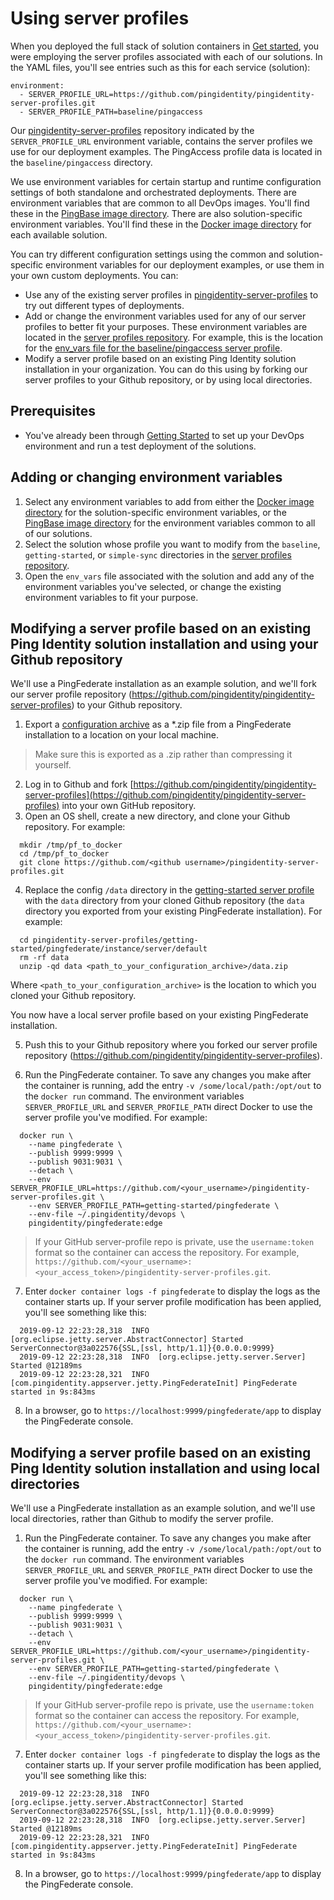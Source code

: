 # Using server profiles

When you deployed the full stack of solution containers in [Get started](evaluate.md), you were employing the server profiles associated with each of our solutions. In the YAML files, you'll see entries such as this for each service (solution):

  ```text
  environment:
    - SERVER_PROFILE_URL=https://github.com/pingidentity/pingidentity-server-profiles.git
    - SERVER_PROFILE_PATH=baseline/pingaccess
  ```
Our [pingidentity-server-profiles](../../pingidentity-server-profiles/README.md) repository indicated by the `SERVER_PROFILE_URL` environment variable, contains the server profiles we use for our deployment examples. The PingAccess profile data is located in the `baseline/pingaccess` directory.

We use environment variables for certain startup and runtime configuration settings of both standalone and orchestrated deployments. There are environment variables that are common to all DevOps images. You'll find these in the [PingBase image directory](https://pingidentity-devops.gitbook.io/devops/docker-images/pingbase). There are also solution-specific environment variables. You'll find these in the [Docker image directory](https://pingidentity-devops.gitbook.io/devops/docker-images) for each available solution.

You can try different configuration settings using the common and solution-specific environment variables for our deployment examples, or use them in your own custom deployments. You can:

  * Use any of the existing server profiles in [pingidentity-server-profiles](../../pingidentity-server-profiles/README.md) to try out different types of deployments.
  * Add or change the environment variables used for any of our server profiles to better fit your purposes. These environment variables are located in the [server profiles repository](../../pingidentity-server-profiles). For example, this is the location for the [env_vars file for the baseline/pingaccess server profile](../../pingidentity-server-profiles/baseline/pingaccess/env_vars).
  * Modify a server profile based on an existing Ping Identity solution installation in your organization. You can do this using by forking our server profiles to your Github repository, or by using local directories.

## Prerequisites

  * You've already been through [Getting Started](evaluate.md) to set up your DevOps environment and run a test deployment of the solutions.

## Adding or changing environment variables

  1. Select any environment variables to add from either the [Docker image directory](https://pingidentity-devops.gitbook.io/devops/docker-images) for the solution-specific environment variables, or the [PingBase image directory](https://pingidentity-devops.gitbook.io/devops/docker-images/pingbase) for the environment variables common to all of our solutions.
  2. Select the solution whose profile you want to modify from the `baseline`, `getting-started`, or `simple-sync` directories in the [server profiles repository](../../pingidentity-server-profiles).
  3. Open the `env_vars` file associated with the solution and add any of the environment variables you've selected, or change the existing environment variables to fit your purpose.

## Modifying a server profile based on an existing Ping Identity solution installation and using your Github repository

We'll use a PingFederate installation as an example solution, and we'll fork our server profile repository (https://github.com/pingidentity/pingidentity-server-profiles) to your Github repository.

  1. Export a [configuration archive](https://support.pingidentity.com/s/document-item?bundleId=pingfederate-84&topicId=adminGuide%2Fpf_c_configurationArchive.html) as a *.zip file from a PingFederate installation to a location on your local machine.

   > Make sure this is exported as a .zip rather than compressing it yourself.

  2. Log in to Github and fork [https://github.com/pingidentity/pingidentity-server-profiles](https://github.com/pingidentity/pingidentity-server-profiles) into your own GitHub repository.
  3. Open an OS shell, create a new directory, and clone your Github repository. For example:

  ```shell
    mkdir /tmp/pf_to_docker
    cd /tmp/pf_to_docker
    git clone https://github.com/<github username>/pingidentity-server-profiles.git
  ```
  4. Replace the config `/data` directory in the [getting-started server profile](https://github.com/pingidentity/pingidentity-server-profiles/tree/master/getting-started) with the `data` directory from your cloned Github repository (the `data` directory you exported from your existing PingFederate installation). For example:

  ```text
    cd pingidentity-server-profiles/getting-started/pingfederate/instance/server/default
    rm -rf data
    unzip -qd data <path_to_your_configuration_archive>/data.zip
  ```
  Where `<path_to_your_configuration_archive>` is the location to which you cloned your Github repository.

  You now have a local server profile based on your existing PingFederate installation.

5. Push this to your Github repository where you forked our server profile repository (https://github.com/pingidentity/pingidentity-server-profiles).

6. Run the PingFederate container. To save any changes you make after the container is running, add the entry `-v /some/local/path:/opt/out` to the `docker run` command. The environment variables `SERVER_PROFILE_URL` and `SERVER_PROFILE_PATH` direct Docker to use the server profile you've modified. For example:

  ```text
    docker run \
      --name pingfederate \
      --publish 9999:9999 \
      --publish 9031:9031 \
      --detach \
      --env SERVER_PROFILE_URL=https://github.com/<your_username>/pingidentity-server-profiles.git \
      --env SERVER_PROFILE_PATH=getting-started/pingfederate \
      --env-file ~/.pingidentity/devops \
      pingidentity/pingfederate:edge
  ```

  > If your GitHub server-profile repo is private, use the `username:token` format so the container can access the repository. For example, `https://github.com/<your_username>:<your_access_token>/pingidentity-server-profiles.git`.

7. Enter `docker container logs -f pingfederate` to display the logs as the container starts up. If your server profile modification has been applied, you'll see something like this:

  ```text
    2019-09-12 22:23:28,318  INFO  [org.eclipse.jetty.server.AbstractConnector] Started ServerConnector@3a022576{SSL,[ssl, http/1.1]}{0.0.0.0:9999}
    2019-09-12 22:23:28,318  INFO  [org.eclipse.jetty.server.Server] Started @12189ms
    2019-09-12 22:23:28,321  INFO  [com.pingidentity.appserver.jetty.PingFederateInit] PingFederate started in 9s:843ms
  ```

8. In a browser, go to `https://localhost:9999/pingfederate/app` to display the PingFederate console.

## Modifying a server profile based on an existing Ping Identity solution installation and using local directories

We'll use a PingFederate installation as an example solution, and we'll use local directories, rather than Github to modify the server profile.

1. Run the PingFederate container. To save any changes you make after the container is running, add the entry `-v /some/local/path:/opt/out` to the `docker run` command. The environment variables `SERVER_PROFILE_URL` and `SERVER_PROFILE_PATH` direct Docker to use the server profile you've modified. For example:

  ```text
    docker run \
      --name pingfederate \
      --publish 9999:9999 \
      --publish 9031:9031 \
      --detach \
      --env SERVER_PROFILE_URL=https://github.com/<your_username>/pingidentity-server-profiles.git \
      --env SERVER_PROFILE_PATH=getting-started/pingfederate \
      --env-file ~/.pingidentity/devops \
      pingidentity/pingfederate:edge
  ```

  > If your GitHub server-profile repo is private, use the `username:token` format so the container can access the repository. For example, `https://github.com/<your_username>:<your_access_token>/pingidentity-server-profiles.git`.

7. Enter `docker container logs -f pingfederate` to display the logs as the container starts up. If your server profile modification has been applied, you'll see something like this:

  ```text
    2019-09-12 22:23:28,318  INFO  [org.eclipse.jetty.server.AbstractConnector] Started ServerConnector@3a022576{SSL,[ssl, http/1.1]}{0.0.0.0:9999}
    2019-09-12 22:23:28,318  INFO  [org.eclipse.jetty.server.Server] Started @12189ms
    2019-09-12 22:23:28,321  INFO  [com.pingidentity.appserver.jetty.PingFederateInit] PingFederate started in 9s:843ms
  ```

8. In a browser, go to `https://localhost:9999/pingfederate/app` to display the PingFederate console.
